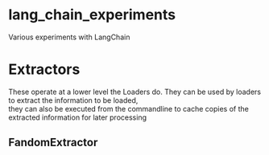 # lang_chain_experiments
Various experiments with LangChain


# Extractors
These operate at a lower level the Loaders do.  They can be used by loaders to extract the information to be loaded,  
they can also be executed from the commandline to cache copies of the extracted information for later processing 

## FandomExtractor
